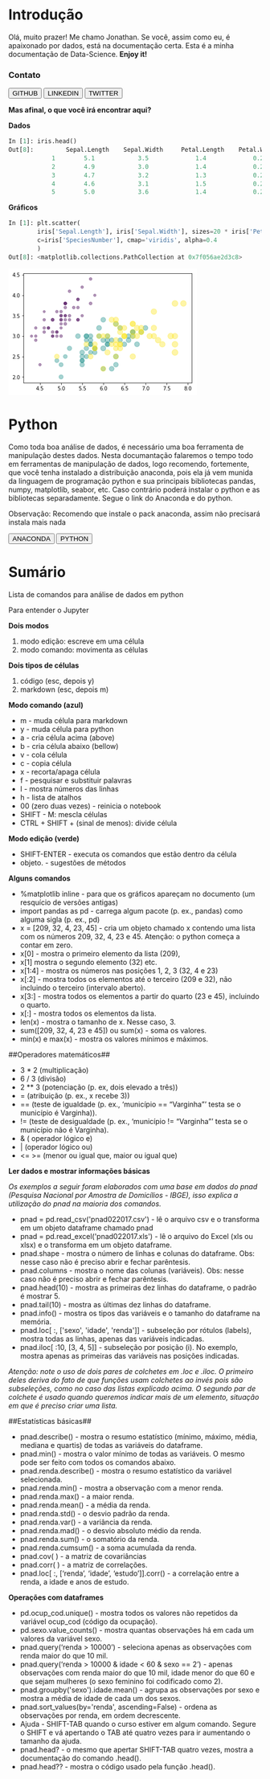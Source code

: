 
# Introdução

Olá, muito prazer! Me chamo Jonathan. Se você, assim como eu, é apaixonado por dados, está na documentação certa. Esta é a minha documentação de Data-Science. **Enjoy it!**

<h3>Contato</h3>

<button onclick="window.open('https://github.com/Jonathan-geo');">GITHUB</button>
<button onclick="window.open('https://www.linkedin.com/in/jonathan-domingos-b98b76160/');">LINKEDIN</button>
<button onclick="window.open('https://twitter.com/jonathan_cdso');">TWITTER</button>





**Mas afinal, o que você irá encontrar aqui?**

**Dados**
```python
In [1]: iris.head()
Out[8]:	        Sepal.Length	Sepal.Width	    Petal.Length	Petal.Width    	Species	    SpeciesNumber
            1	     5.1	        3.5	            1.4	            0.2	        setosa	        0
            2	     4.9	        3.0	            1.4	            0.2	        setosa	        0
            3	     4.7	        3.2	            1.3	            0.2	        setosa	        0
            4	     4.6	        3.1	            1.5	            0.2	        setosa	        0
            5	     5.0	        3.6	            1.4	            0.2	        setosa	        0
```

**Gráficos**

```python
In [1]: plt.scatter(
        iris['Sepal.Length'], iris['Sepal.Width'], sizes=20 * iris['Petal.Length'],
        c=iris['SpeciesNumber'], cmap='viridis', alpha=0.4
        )
Out[8]: <matplotlib.collections.PathCollection at 0x7f056ae2d3c8>
```
![Screenshot](img/grafico3.png)




# Python

Como toda boa análise de dados, é necessário uma boa ferramenta de manipulação destes dados. Nesta documantação falaremos o tempo todo em ferramentas de manipulação de dados, logo recomendo, fortemente, que você tenha instalado a distribuição anaconda, pois ela já vem munida da linguagem de programação python e sua principais bibliotecas pandas, numpy, matplotlib, seabor, etc. Caso contrário poderá instalar o python e as bibliotecas separadamente. Segue o link do Anaconda e do python. 


<div class="panel panel-info">
Observação: Recomendo que instale o pack anaconda, assim não precisará instala mais nada
     
</div> 



<button onclick="window.open('https://www.anaconda.com/distribution');">ANACONDA</button>
<button onclick="window.open('https://www.python.org/downloads/');">PYTHON</button>


# Sumário

Lista de comandos para análise de dados em python

Para entender o Jupyter

**Dois modos**

1. modo edição: escreve em uma célula
1. modo comando: movimenta as células

**Dois tipos de células**

1. código (esc, depois y)
1. markdown (esc, depois m)

**Modo comando (azul)**

- m - muda célula para markdown
- y - muda célula para python
- a - cria célula acima (above)
- b - cria célula abaixo (bellow)
- v - cola célula
- c - copia célula
- x - recorta/apaga célula
- f - pesquisar e substituir palavras
- l - mostra números das linhas
- h - lista de atalhos
- 00 (zero duas vezes) - reinicia o notebook
- SHIFT - M: mescla células
- CTRL + SHIFT + (sinal de menos): divide célula

**Modo edição (verde)**

- SHIFT-ENTER - executa os comandos que estão dentro da célula
- objeto.<TAB> - sugestões de métodos

**Alguns comandos**

- %matplotlib inline - para que os gráficos apareçam no documento (um resquício de versões antigas)
- import pandas as pd - carrega algum pacote (p. ex., pandas) como alguma sigla (p. ex., pd)
- x = [209, 32, 4, 23, 45] - cria um objeto chamado x contendo uma lista com os números 209, 32, 4, 23 e 45. Atenção: o python começa a contar em zero.
- x[0] - mostra o primeiro elemento da lista (209),
- x[1] mostra o segundo elemento (32) etc.
- x[1:4] - mostra os números nas posições 1, 2, 3 (32, 4 e 23)
- x[:2] - mostra todos os elementos até o terceiro (209 e 32), não incluindo o terceiro (intervalo aberto).
- x[3:] - mostra todos os elementos a partir do quarto (23 e 45), incluindo o quarto.
- x[:] - mostra todos os elementos da lista.
- len(x) - mostra o tamanho de x. Nesse caso, 3.
- sum([209, 32, 4, 23 e 45]) ou sum(x) - soma os valores.
- min(x) e max(x) - mostra os valores mínimos e máximos.

##Operadores matemáticos##

- 3 * 2 (multiplicação)
- 6 / 3 (divisão)
- 2 ** 3 (potenciação (p. ex, dois elevado a três))
- =  (atribuição (p. ex., x recebe 3))
- ==  (teste de igualdade (p. ex., ‘município == “Varginha”’ testa se o município é Varginha)).
- !=  (teste de desigualdade (p. ex., ‘município != “Varginha”’ testa se o município não é Varginha).
- &  ( operador lógico e)
- | (operador lógico ou)
-  <= >= (menor ou igual que, maior ou igual que)

**Ler dados e mostrar informações básicas**

*Os exemplos a seguir foram elaborados com uma base em dados do pnad (Pesquisa Nacional por Amostra de Domicílios - IBGE), isso explica a utilização do pnad na maioria dos comandos.*

- pnad = pd.read_csv('pnad022017.csv') - lê o arquivo csv e o transforma em um objeto dataframe chamado pnad
- pnad = pd.read_excel('pnad022017.xls') - lê o arquivo do Excel (xls ou xlsx) e o transforma em um objeto dataframe.
- pnad.shape - mostra o número de linhas e colunas do dataframe. Obs: nesse caso não é preciso abrir e fechar parêntesis.
- pnad.columns - mostra o nome das colunas (variáveis). Obs: nesse caso não é preciso abrir e fechar parêntesis.
- pnad.head(10) - mostra as primeiras dez linhas do dataframe, o padrão é mostrar 5.
- pnad.tail(10) - mostra as últimas dez linhas do dataframe.
- pnad.info() - mostra os tipos das variáveis e o tamanho do dataframe na memória.
- pnad.loc[ :, ['sexo', 'idade', 'renda']] - subseleção por rótulos (labels), mostra todas as linhas, apenas das variáveis indicadas.
- pnad.iloc[ :10, [3, 4, 5]] - subseleção por posição (i). No exemplo, mostra apenas as primeiras das variáveis nas posições indicadas.

*Atenção: note o uso de dois pares de colchetes em .loc e .iloc. O primeiro deles deriva do fato de que funções usam colchetes ao invés pois são subseleções, como no caso das listas explicado acima. O segundo par de colchete é usado quando queremos indicar mais de um elemento, situação em que é preciso criar uma lista.*

##Estatísticas básicas##

- pnad.describe() - mostra o resumo estatístico (mínimo, máximo, média, mediana e quartis) de todas as variáveis do dataframe.
- pnad.min() - mostra o valor mínimo de todas as variáveis. O mesmo pode ser feito com todos os comandos abaixo.
- pnad.renda.describe() - mostra o resumo estatístico da variável selecionada.
- pnad.renda.min() - mostra a observação com a menor renda.
- pnad.renda.max() - a maior renda.
- pnad.renda.mean() - a média da renda.
- pnad.renda.std() - o desvio padrão da renda.
- pnad.renda.var() - a variância da renda.
- pnad.renda.mad() - o desvio absoluto médio da renda.
- pnad.renda.sum() - o somatório da renda.
- pnad.renda.cumsum() - a soma acumulada da renda.
- pnad.cov( ) - a matriz de covariâncias
- pnad.corr( ) - a matriz de correlações.
- pnad.loc[ :, [‘renda’, ‘idade’, ‘estudo’]].corr() - a correlação entre a renda, a idade e anos de estudo.

**Operações com dataframes**

- pd.ocup_cod.unique() - mostra todos os valores não repetidos da variável ocup_cod (código da ocupação).
- pd.sexo.value_counts() - mostra quantas observações há em cada um valores da variável sexo.
- pnad.query(‘renda > 10000’) - seleciona apenas as observações com renda maior do que 10 mil.
- pnad.query(‘renda > 10000 & idade < 60 & sexo == 2’) - apenas observações com renda maior do que 10 mil, idade menor do que 60 e que sejam mulheres (o sexo feminino foi codificado como 2).
- pnad.groupby('sexo').idade.mean() - agrupa as observações por sexo e mostra a média de idade de cada um dos sexos.
- pnad.sort_values(by='renda', ascending=False) - ordena as observações por renda, em ordem decrescente.
- Ajuda - SHIFT-TAB quando o curso estiver em algum comando. Segure o SHIFT e vá apertando o TAB até quatro vezes para ir aumentando o tamanho da ajuda.
- pnad.head? - o mesmo que apertar SHIFT-TAB quatro vezes, mostra a documentação do comando .head().
- pnad.head?? - mostra o código usado pela função .head().
